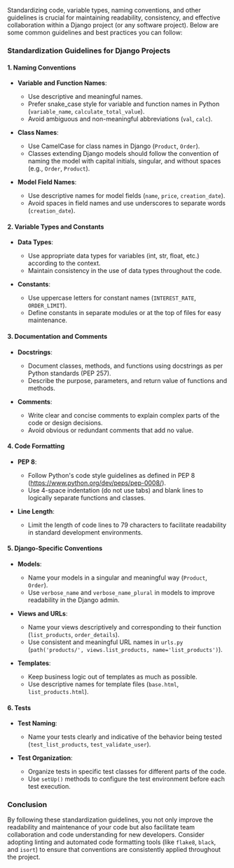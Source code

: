 Standardizing code, variable types, naming conventions, and other guidelines is crucial for maintaining readability, consistency, and effective collaboration within a Django project (or any software project). Below are some common guidelines and best practices you can follow:

### Standardization Guidelines for Django Projects

#### 1. **Naming Conventions**

- **Variable and Function Names**:
  - Use descriptive and meaningful names.
  - Prefer snake_case style for variable and function names in Python (`variable_name`, `calculate_total_value`).
  - Avoid ambiguous and non-meaningful abbreviations (`val`, `calc`).

- **Class Names**:
  - Use CamelCase for class names in Django (`Product`, `Order`).
  - Classes extending Django models should follow the convention of naming the model with capital initials, singular, and without spaces (e.g., `Order`, `Product`).

- **Model Field Names**:
  - Use descriptive names for model fields (`name`, `price`, `creation_date`).
  - Avoid spaces in field names and use underscores to separate words (`creation_date`).

#### 2. **Variable Types and Constants**

- **Data Types**:
  - Use appropriate data types for variables (int, str, float, etc.) according to the context.
  - Maintain consistency in the use of data types throughout the code.

- **Constants**:
  - Use uppercase letters for constant names (`INTEREST_RATE`, `ORDER_LIMIT`).
  - Define constants in separate modules or at the top of files for easy maintenance.

#### 3. **Documentation and Comments**

- **Docstrings**:
  - Document classes, methods, and functions using docstrings as per Python standards (PEP 257).
  - Describe the purpose, parameters, and return value of functions and methods.

- **Comments**:
  - Write clear and concise comments to explain complex parts of the code or design decisions.
  - Avoid obvious or redundant comments that add no value.

#### 4. **Code Formatting**

- **PEP 8**:
  - Follow Python's code style guidelines as defined in PEP 8 (https://www.python.org/dev/peps/pep-0008/).
  - Use 4-space indentation (do not use tabs) and blank lines to logically separate functions and classes.

- **Line Length**:
  - Limit the length of code lines to 79 characters to facilitate readability in standard development environments.

#### 5. **Django-Specific Conventions**

- **Models**:
  - Name your models in a singular and meaningful way (`Product`, `Order`).
  - Use `verbose_name` and `verbose_name_plural` in models to improve readability in the Django admin.

- **Views and URLs**:
  - Name your views descriptively and corresponding to their function (`list_products`, `order_details`).
  - Use consistent and meaningful URL names in `urls.py` (`path('products/', views.list_products, name='list_products')`).

- **Templates**:
  - Keep business logic out of templates as much as possible.
  - Use descriptive names for template files (`base.html`, `list_products.html`).

#### 6. **Tests**

- **Test Naming**:
  - Name your tests clearly and indicative of the behavior being tested (`test_list_products`, `test_validate_user`).

- **Test Organization**:
  - Organize tests in specific test classes for different parts of the code.
  - Use `setUp()` methods to configure the test environment before each test execution.

### Conclusion

By following these standardization guidelines, you not only improve the readability and maintenance of your code but also facilitate team collaboration and code understanding for new developers. Consider adopting linting and automated code formatting tools (like `flake8`, `black`, and `isort`) to ensure that conventions are consistently applied throughout the project.